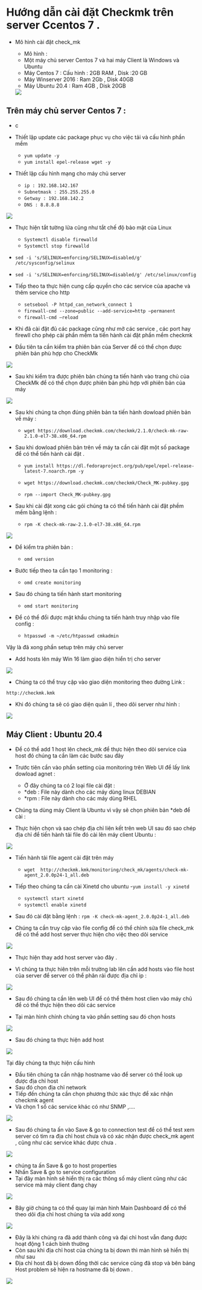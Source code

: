 # Hướng dẫn cài đặt Checkmk trên server Ccentos 7 .
- Mô hình cài đặt check_mk 
  - Mô hình : 
  - Một máy chủ server Centos 7 và hai máy Client là Windows và Ubuntu 
  - Máy Centos 7 : Cấu hình : 2GB RAM , Disk :20 GB
  - Máy Winserver 2016 : Ram 2Gb , Disk 40GB 
  - Máy Ubuntu 20.4 : Ram 4GB , Disk 20GB 

  <img src="/Checkmk/image/1.png">

## Trên máy chủ server Centos 7 : 

- c

- Thiết lập update các package phục vụ cho việc tải và cấu hình phần mềm 
	- ```yum update -y ```
	- ```yum install epel-release wget -y ```
- Thiết lập cấu hình mạng cho máy chủ server 
	- ```ip : 192.168.142.167```
	- ```Subnetmask : 255.255.255.0```
	- ```Getway : 192.168.142.2```
	- ```DNS : 8.8.8.8```

<img src="/Checkmk/image/3.png">


- Thực hiện tắt tường lửa cũng như tắt chế độ bảo mật của Linux 
	- ```Systemctl disable firewalld ```
	- `Systemctl stop firewalld `
- `sed -i 's/SELINUX=enforcing/SELINUX=disabled/g' /etc/sysconfig/selinux`
- `sed -i 's/SELINUX=enforcing/SELINUX=disabled/g' /etc/selinux/config`

- Tiếp theo ta thực hiện cung cấp quyền cho các service của apache và thêm service cho http 

	- `setsebool -P httpd_can_network_connect 1`
	- `firewall-cmd --zone=public --add-service=http –permanent`
	- `firewall-cmd –reload`

- Khi đã cài đặt đủ các package cũng như mở các service , các port hay firewll cho phép cài phần mềm ta tiến hành cài đặt phần mềm checkmk 

- Đầu tiên ta cần kiểm tra phiên bản của Server để có thể chọn được phiên bản phù hợp cho CheckMk 

<img src="/Checkmk/image/4.png">

- Sau khi kiểm tra được phiên bản chúng ta tiến hành vào trang chủ của CheckMk để có thể chọn được phiên bản phù hợp với phiên bản của máy

<img src="/Checkmk/image/5.png">

- Sau khi chúng ta chọn đúng phiên bản ta tiến hành dowload phiên bản về máy : 
	- `wget https://download.checkmk.com/checkmk/2.1.0/check-mk-raw-2.1.0-el7-38.x86_64.rpm`

- Sau khi dowload phiên bản trên về máy ta cần cài đặt một số package để có thể tiến hành cài đặt .

	- `yum install https://dl.fedoraproject.org/pub/epel/epel-release-latest-7.noarch.rpm -y `

	- `wget https://download.checkmk.com/checkmk/Check_MK-pubkey.gpg`

	- `rpm --import Check_MK-pubkey.gpg`
	

- Sau khi cài đặt xong các gói chúng ta có thể tiến hành cài đặt phềm mềm bằng lệnh : 
	- `rpm -K check-mk-raw-2.1.0-el7-38.x86_64.rpm`

<img src="/Checkmk/image/6.png">

-  Để kiểm tra phiên bản : 
	- `omd version` 
- Bước tiếp theo ta cần tạo 1 monitoring : 
	- `omd create monitoring` 
- Sau đó chúng ta tiến hành start monitoring 
	- `omd start monitoring`
- Để có thể đổi được mật khẩu chúng ta tiến hành truy nhập vào file config : 

	- `htpasswd -m ~/etc/htpasswd cmkadmin `

Vậy là đã xong phần setup trên máy chủ server 

- Add hosts lên máy Win 16 làm giao diện hiển trị cho server 

<img src="/Checkmk/image/7.png">

- Chúng ta có thể truy cập vào giao diện monitoring theo đường Link : 

`http://checkmk.kmk`

- Khi đó chúng ta sẽ có giao diện quản lí , theo dõi server như hình : 

<img src="/Checkmk/image/8.png">

## Máy Client : Ubuntu 20.4

- Để có thể add 1 host lên check_mk để thực hiện theo dõi service của host đó chúng ta cần làm các bước sau đây 
- Trước tiên cần vào phần setting của monitoring trên Web UI để lấy link dowload agnet : 


	- Ở đây chúng ta có 2 loại file cài đặt : 
	+ *deb : File này dành cho các máy  dùng linux DEBIAN 
	+ *rpm : File này dành cho các máy dùng RHEL 
	 
- Chúng ta dùng máy Client là Ubuntu vì vậy sẽ chọn phiên bản *deb để cài :
- Thực hiện chọn và sao chép địa chỉ liên kết  trên web UI sau đó sao chép địa chỉ để tiến hành tải file đó cài lên máy client Ubuntu :

<img src="/Checkmk/image/9.png">

- Tiến hành tải file agent cài đặt trên máy 
	- `wget  http://checkmk.kmk/monitoring/check_mk/agents/check-mk-agent_2.0.0p24-1_all.deb`


- Tiếp theo chúng ta cần cài Xinetd cho ubuntu 
	-` yum install -y xinetd `
	- `systemctl start xinetd`
	- `systemctl enable xinetd` 

- Sau đó cài đặt bằng lệnh :  `rpm -K check-mk-agent_2.0.0p24-1_all.deb`

- Chúng ta cần truy cập vào file config để có thể chỉnh sửa file check_mk để có thể add host server thực hiện cho việc theo dõi service 

<img src="/Checkmk/image/10.png">

- Thực hiện thay add host server vào đây .

- Vì chúng ta thực hiên trên mỗi trường lab lên cần add hosts vào file host của server để server có thể phân rải được địa chỉ ip : 

<img src="/Checkmk/image/11.png">

- Sau đó chúng ta cần lên web UI để có thể thêm host clien vào máy chủ để có thể thực hiện theo dõi các service 

- Tại màn hình chính chúng ta vào phần setting sau đó chọn hosts 

<img src="/Checkmk/image/12.png">

- Sau đó chúng ta thực hiện add host

<img src="/Checkmk/image/13.png">

Tại đây chúng ta thực hiện cấu hình 
- Đầu tiên chúng ta cần nhập hostname vào để server có thể look up được địa chỉ host
- Sau đó chọn địa chỉ network 
- Tiếp đến chúng ta cần chọn phương thức xác thực để xác nhận checkmk agent 
- Và chọn 1 số các service khác có như SNMP ,….

<img src="/Checkmk/image/14.png">

- Sau đó chúng ta ấn vào Save & go to connection test để có thể test xem server có tìm ra địa chỉ host chưa và có xác nhận được check_mk agent , cũng như các service khác được chưa .

<img src="/Checkmk/image/15.png">

-   chúng ta ấn Save & go to host properties
- Nhấn Save & go to service configuration 
- Tại đây màn hình sẽ hiển thị ra các thông số máy client cũng như các service mà máy client đang chạy

<img src="/Checkmk/image/16.png">

- Bây giờ chúng ta có thể quay lại màn hình Main Dashboard để có thể theo dõi địa chỉ host chúng ta vừa add xong 

<img src="/Checkmk/image/17.png">

- Đây là khi chúng ra đã add thành công và đại chỉ host vẫn đang được hoạt động 1 cách bình thường 
- Còn sau khi địa chỉ host của chúng ta bị down thì màn hình sẽ hiển thị như sau 
- Địa chỉ host đã bị down đồng thời các service cũng đã stop và bên bảng Host problem sẽ hiện ra hostname đã bị down . 

<img src="/Checkmk/image/18.png">



